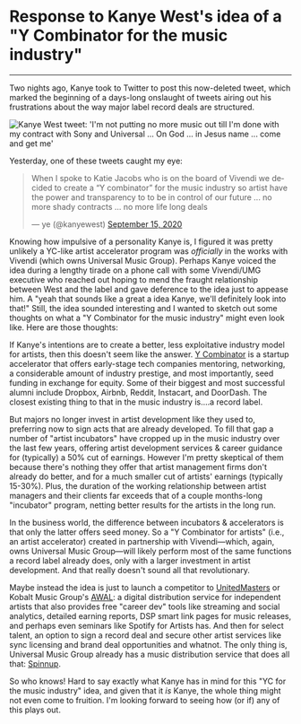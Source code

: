 # Response to Kanye West's idea of a "Y Combinator for the music industry"

---

Two nights ago, Kanye took to Twitter to post this now-deleted tweet, which marked the beginning of a days-long onslaught of tweets airing out his frustrations about the way major label record deals are structured.

<img src="https://i.imgur.com/8sCBy6L.png" alt="Kanye West tweet: 'I'm not putting no more music out till I'm done with my contract with Sony and Universal ... On God ... in Jesus name ... come and get me'">

Yesterday, one of these tweets caught my eye:

<blockquote class="twitter-tweet"><p lang="en" dir="ltr">When I spoke to Katie Jacobs who is on the board of Vivendi we decided to create a “Y combinator” for the music industry so artist have the power and transparency to to be in control of our future ... no more shady contracts ... no more life long deals</p>&mdash; ye (@kanyewest) <a href="https://twitter.com/kanyewest/status/1305977929180966913?ref_src=twsrc%5Etfw">September 15, 2020</a></blockquote> <script async src="https://platform.twitter.com/widgets.js" charset="utf-8"></script>

Knowing how impulsive of a personality Kanye is, I figured it was pretty unlikely a YC-like artist accelerator program was *officially* in the works with Vivendi (which owns Universal Music Group). Perhaps Kanye voiced the idea during a lengthy tirade on a phone call with some Vivendi/UMG executive who reached out hoping to mend the fraught relationship between West and the label and gave deference to the idea just to appease him. A "yeah that sounds like a great a idea Kanye, we'll definitely look into that!" Still, the idea sounded interesting and I wanted to sketch out some thoughts on what a "Y Combinator for the music industry" might even look like. Here are those thoughts:

If Kanye's intentions are to create a better, less exploitative industry model for artists, then this doesn't seem like the answer. [Y Combinator](https://en.wikipedia.org/wiki/Y_Combinator) is a startup accelerator that offers early-stage tech companies mentoring, networking, a considerable amount of industry prestige, and most importantly, seed funding in exchange for equity. Some of their biggest and most successful alumni include Dropbox, Airbnb, Reddit, Instacart, and DoorDash. The closest existing thing to that in the music industry is....a record label.

But majors no longer invest in artist development like they used to, preferring now to sign acts that are already developed. To fill that gap a number of "artist incubators" have cropped up in the music industry over the last few years, offering artist development services & career guidance for (typically) a 50% cut of earnings. However I'm pretty skeptical of them because there's nothing they offer that artist management firms don't already do better, and for a much smaller cut of artists' earnings (typically 15-30%). Plus, the duration of the working relationship between artist managers and their clients far exceeds that of a couple months-long "incubator" program, netting better results for the artists in the long run.

In the business world, the difference between incubators & accelerators is that only the latter offers seed money. So a "Y Combinator for artists" (i.e., an artist accelerator) created in partnership with Vivendi—which, again, owns Universal Music Group—will likely perform most of the same functions a record label already does, only with a larger investment in artist development. And that really doesn't sound all that revolutionary.

Maybe instead the idea is just to launch a competitor to [UnitedMasters](https://unitedmasters.com/) or Kobalt Music Group's [AWAL](https://www.awal.com/): a digital distribution service for independent artists that also provides free "career dev" tools like streaming and social analytics, detailed earning reports, DSP smart link pages for music releases, and perhaps even seminars like Spotify for Artists has. And then for select talent, an option to sign a record deal and secure other artist services like sync licensing and brand deal opportunities and whatnot. The only thing is, Universal Music Group already has a music distribution service that does all that: [Spinnup](https://spinnup.com/uc/).

So who knows! Hard to say exactly what Kanye has in mind for this "YC for the music industry" idea, and given that it *is* Kanye, the whole thing might not even come to fruition. I'm looking forward to seeing how (or if) any of this plays out.